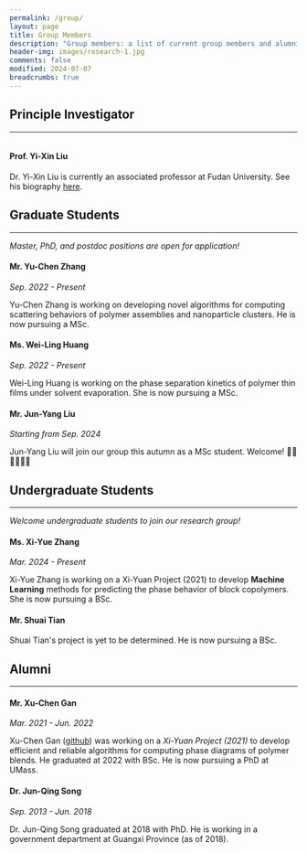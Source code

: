 ```yaml
---
permalink: /group/
layout: page
title: Group Members
description: "Group members: a list of current group members and alumni."
header-img: images/research-1.jpg
comments: false
modified: 2024-07-07
breadcrumbs: true
---
```


## Principle Investigator
-----

<div class="container">
  <div class="row">
    <div class="col-md-4">
      <figure class="third">
        <img src="{{ site.url }}/images/me3.jpg" alt="" class="img-fluid">
      </figure>
    </div>
    <div class="col-md-4">
      <h4>Prof. Yi-Xin Liu</h4>
      <p>Dr. Yi-Xin Liu is currently an associated professor at Fudan University. See his biography <a href="{{ site.url }}/about/">here</a>.</p>
    </div>
  </div>
</div>

## Graduate Students
-----

_Master, PhD, and postdoc positions are open for application!_

<!--
<figure class="third">
    <img src="{{ site.url }}/images/avatar.jpg" alt="">
</figure>
-->

#### Mr. Yu-Chen Zhang
_Sep. 2022 - Present_

Yu-Chen Zhang is working on developing novel algorithms for computing scattering behaviors of polymer assemblies and nanoparticle clusters. He is now pursuing a MSc.

<!--
<figure class="third">
    <img src="{{ site.url }}/images/avatar.jpg" alt="">
</figure>
-->

#### Ms. Wei-Ling Huang
_Sep. 2022 - Present_

Wei-Ling Huang is working on the phase separation kinetics of polymer thin films under solvent evaporation. She is now pursuing a MSc.

#### Mr. Jun-Yang Liu
_Starting from Sep. 2024_

Jun-Yang Liu will join our group this autumn as a MSc student. Welcome! 👏🏻👏🏻👏🏻

## Undergraduate Students
-----

_Welcome undergraduate students to join our research group!_

<!--
<figure class="third">
    <img src="{{ site.url }}/images/avatar.jpg" alt="">
</figure>
-->

#### Ms. Xi-Yue Zhang
_Mar. 2024 - Present_

Xi-Yue Zhang is working on a Xi-Yuan Project (2021) to develop **Machine Learning** methods for predicting the phase behavior of block copolymers. She is now pursuing a BSc.

<!--
<figure class="third">
    <img src="{{ site.url }}/images/avatar.jpg" alt="">
</figure>
-->

#### Mr. Shuai Tian
Shuai Tian's project is yet to be determined. He is now pursuing a BSc.

## Alumni
-----

<!--
<figure class="third">
    <img src="{{ site.url }}/images/avatar.jpg" alt="">
</figure>
-->

#### Mr. Xu-Chen Gan
_Mar. 2021 - Jun. 2022_

Xu-Chen Gan ([github](https://github.com/vvmbvy)) was working on a *Xi-Yuan Project (2021)* to develop efficient and reliable algorithms for computing phase diagrams of polymer blends. He graduated at 2022 with BSc. He is now pursuing a PhD at UMass.

<!--
<figure class="third">
    <img src="{{ site.url }}/images/avatar.jpg" alt="">
</figure>
-->

#### Dr. Jun-Qing Song
_Sep. 2013 - Jun. 2018_

Dr. Jun-Qing Song graduated at 2018 with PhD. He is working in a government department at Guangxi Province (as of 2018).